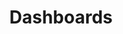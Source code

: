 ---
title: Dashboards
layout: design-pattern
category: Navigation
permalink: ui-patterns/navigation/dashboard/
design-pattern-type: mobile

what:
 With a quick glance, a good dashboard gives the user the most relevant information to start with.

why:
 The dashboard design pattern gives (real-time) insights about relevant information; operational, strategic and / or analytical information.

do: >
 * Keep the amount of information balanced, to avoid distraction.

 * Filter and condense the key data, using summaries and exceptions.

 * Organise the content into meaningful groups, to support its meaning.

 * Make the dashboard clean and simple, to make it easy to scan and understand.

 * The visual design should be minimalistic, but still aesthetically pleasing.

 * Personalise the dashboard for its users.

 * Fit the information on one page/screen.

dont: >
 * Add secondary information and visual elements that distract from the key data.

 * It is not an overview plus data, introduction or a portal.

---